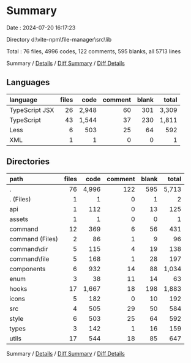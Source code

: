 # Summary

Date : 2024-07-20 16:17:23

Directory d:\\vite-npm\\file-manager\\src\\lib

Total : 76 files,  4996 codes, 122 comments, 595 blanks, all 5713 lines

Summary / [Details](details.md) / [Diff Summary](diff.md) / [Diff Details](diff-details.md)

## Languages
| language | files | code | comment | blank | total |
| :--- | ---: | ---: | ---: | ---: | ---: |
| TypeScript JSX | 26 | 2,948 | 60 | 301 | 3,309 |
| TypeScript | 43 | 1,544 | 37 | 230 | 1,811 |
| Less | 6 | 503 | 25 | 64 | 592 |
| XML | 1 | 1 | 0 | 0 | 1 |

## Directories
| path | files | code | comment | blank | total |
| :--- | ---: | ---: | ---: | ---: | ---: |
| . | 76 | 4,996 | 122 | 595 | 5,713 |
| . (Files) | 1 | 1 | 0 | 1 | 2 |
| api | 1 | 112 | 0 | 13 | 125 |
| assets | 1 | 1 | 0 | 0 | 1 |
| command | 12 | 369 | 6 | 56 | 431 |
| command (Files) | 2 | 86 | 1 | 9 | 96 |
| command\\dir | 5 | 115 | 4 | 19 | 138 |
| command\\file | 5 | 168 | 1 | 28 | 197 |
| components | 6 | 932 | 14 | 88 | 1,034 |
| enum | 3 | 38 | 11 | 14 | 63 |
| hooks | 17 | 1,667 | 18 | 198 | 1,883 |
| icons | 5 | 182 | 0 | 10 | 192 |
| src | 4 | 505 | 29 | 50 | 584 |
| style | 6 | 503 | 25 | 64 | 592 |
| types | 3 | 142 | 1 | 16 | 159 |
| utils | 17 | 544 | 18 | 85 | 647 |

Summary / [Details](details.md) / [Diff Summary](diff.md) / [Diff Details](diff-details.md)